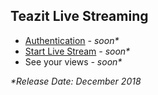 
## Teazit Live Streaming

- [Authentication](authentication/) *- soon\**
- [Start Live Stream](create-live-stream/) *- soon\**
- See your views *- soon\**

*\*Release Date: December 2018*
